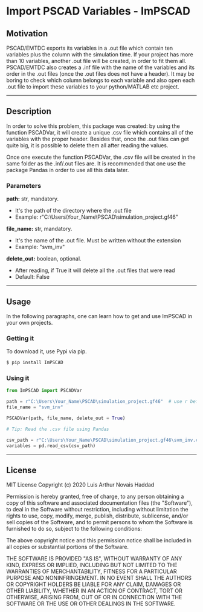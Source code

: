 # Import PSCAD Variables - ImPSCAD

## Motivation

PSCAD/EMTDC exports its variables in a .out file which contain ten variables plus the column with the simulation time. 
If your project has more than 10 variables, another .out file will be created, in order to fit them all.
 PSCAD/EMTDC also creates a .inf file with the name of the variables and its order in the .out files (once the .out files does not have a header). 
 It may be boring to check which column belongs to each variable and also open each .out file to import these variables to your python/MATLAB etc project. 

__________________

## Description

In order to solve this problem, this package was created: by using the function PSCADVar, it will create a unique .csv file which contains all of the variables with
the proper header. Besides that, once the .out files can get quite big, it is possible to delete them all after reading the values.

Once one execute the function PSCADVar, the .csv file will be created in the same folder as the .inf/.out files are. It is recommended that one use the package Pandas
in order to use all this data later.


### Parameters

**path:** str, mandatory. 

 - It's the path of the directory where the .out file 
 - Example: r"C:\Users\Your_Name\PSCAD\simulation_project.gf46"

**file_name:** str, mandatory.

 - It's the name of the .out file. Must be written without the extension
 - Example: "svm_inv"
 
**delete_out:** boolean, optional.

 - After reading, if True it will delete all the .out files that were read 
 - Default: False

___________________

## Usage

In the following paragraphs, one can learn how to get and use ImPSCAD in your own projects.

###  Getting it

To download it, use Pypi via pip.
```sh
$ pip install ImPSCAD
```

### Using it

```Python
from ImPSCAD import PSCADVar

path = r"C:\Users\Your_Name\PSCAD\simulation_project.gf46"  # use r before the str to avoid unicode problems
file_name = "svm_inv"

PSCADVar(path, file_name, delete_out = True) 

# Tip: Read the .csv file using Pandas

csv_path = r"C:\Users\Your_Name\PSCAD\simulation_project.gf46\svm_inv.csv"
variables = pd.read_csv(csv_path)
```
___________________

## License

MIT License
Copyright (c) 2020 Luis Arthur Novais Haddad


Permission is hereby granted, free of charge, to any person obtaining a copy
of this software and associated documentation files (the "Software"), to deal
in the Software without restriction, including without limitation the rights
to use, copy, modify, merge, publish, distribute, sublicense, and/or sell
copies of the Software, and to permit persons to whom the Software is
furnished to do so, subject to the following conditions:


The above copyright notice and this permission notice shall be included in all
copies or substantial portions of the Software.


THE SOFTWARE IS PROVIDED "AS IS", WITHOUT WARRANTY OF ANY KIND, EXPRESS OR
IMPLIED, INCLUDING BUT NOT LIMITED TO THE WARRANTIES OF MERCHANTABILITY,
FITNESS FOR A PARTICULAR PURPOSE AND NONINFRINGEMENT. IN NO EVENT SHALL THE
AUTHORS OR COPYRIGHT HOLDERS BE LIABLE FOR ANY CLAIM, DAMAGES OR OTHER
LIABILITY, WHETHER IN AN ACTION OF CONTRACT, TORT OR OTHERWISE, ARISING FROM,
OUT OF OR IN CONNECTION WITH THE SOFTWARE OR THE USE OR OTHER DEALINGS IN THE
SOFTWARE.